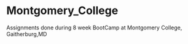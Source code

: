 # Montgomery_College

Assignments done during 8 week BootCamp at Montgomery College, Gaitherburg,MD
